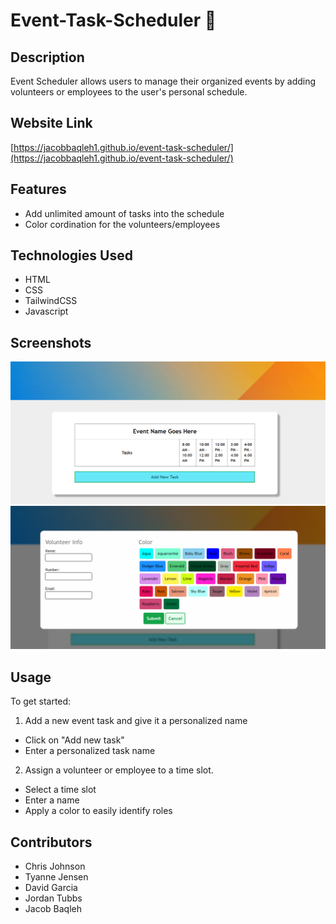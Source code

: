 # Event-Task-Scheduler 📅

## Description
Event Scheduler allows users to manage their organized events by adding volunteers or employees to the user's personal schedule.

## Website Link
[https://jacobbaqleh1.github.io/event-task-scheduler/](https://jacobbaqleh1.github.io/event-task-scheduler/)

## Features
- Add unlimited amount of tasks into the schedule
- Color cordination for the volunteers/employees

## Technologies Used
- HTML
- CSS
- TailwindCSS
- Javascript

## Screenshots
![alt text](assets/photos/image.png)
![alt text](assets/photos/image-1.png)

## Usage
To get started:
 1. Add a new event task and give it a personalized name 
 - Click on "Add new task"
 - Enter a personalized task name
 2. Assign a volunteer or employee to a time slot.
 - Select a time slot 
 - Enter a name
 - Apply a color to easily identify roles 
 
 ## Contributors
 - Chris Johnson
 - Tyanne Jensen
 - David Garcia
 - Jordan Tubbs
 - Jacob Baqleh


